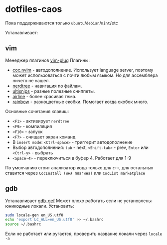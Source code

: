 # dotfiles-caos
Пока поддерживаются только `ubuntu`/`debian`/`mint`/etc

Устанавливает:
## vim
Менеджер плагинов [vim-plug](https://github.com/junegunn/vim-plug)
Плагины:
* [coc.nvim](https://github.com/neoclide/coc.nvim) - автодополнение. Использует language server, поэтому может использоваться с почти любым языком. Но для ассемблера ничего не нашел.
* [nerdtree](https://github.com/preservim/nerdtree) - навигация по файлам.
* [ultisnips](https://github.com/SirVer/ultisnips) - разные полезные сниппеты.
* [airline](https://github.com/vim-airline/vim-airline) - более красивая тема.
* [rainbow](https://github.com/luochen1990/rainbow) - разноцветные скобки. Помогает когда скобок много.

Основные сочетания клавиш:
* `<F1>` - активирует `nerdtree`
* `<F9>` - компиляция
* `<F10>` - запуск
* `<F7>` - очищает экран команд
* В `insert mode`: `<Ctrl-space>` - триггерит автодополнение
* Выбор автодополнения: `tab` - next, `<Shift-tab>` - prev, `Enter` или `<Ctrl-y>` - выбрать
* `<Space-4>` - переключиться в буфер 4. Работает для 1-9

По умолчанию стоит анализатор кода только для `c++`, для остальных ставится через `CocInstall (имя плагина)` или `CocList marketplace`

## gdb
Устанавливает [gdb-gef](https://github.com/hugsy/gef)
Может плохо работать если не установлены юникодные локали. Установить:
```bash
sudo locale-gen en_US.utf8
echo 'export LC_ALL=en_US.utf8' >> ~/.bashrc
source ~/.bashrc
```
Если не работает или ругается, проверить название локали через `locale -a`
